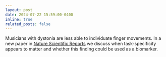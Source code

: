 ```yaml
---
layout: post
date: 2024-07-22 15:59:00-0400
inline: true
related_posts: false
---
```


Musicians with dystonia are less able to individuate finger movements.  In a new paper in [Nature Scientific Reports](https://www.nature.com/articles/s41598-024-65888-3) we discuss when task-specificity appears to matter and whether this finding could be used as a biomarker.
